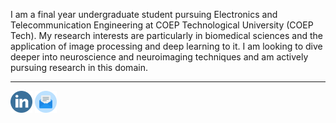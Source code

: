 I am a final year undergraduate student pursuing Electronics and Telecommunication Engineering at COEP Technological University (COEP Tech). My research interests are particularly in biomedical sciences and the application of image processing and deep learning to it. I am looking to dive deeper into neuroscience and neuroimaging techniques and am actively pursuing research in this domain.

------

<a href="https://www.linkedin.com/in/anwaypimpalkar/"><img src="https://github.com/anwaypimpalkar/anwaypimpalkar/raw/main/src/001-linkedin.png" width = "35px" height = "35px"></a>  <a href="mailto:pimpalkaras19.extc@coep.ac.in"><img src="https://github.com/anwaypimpalkar/anwaypimpalkar/raw/main/src/002-email.png" width = "35px" height = "35px"></a>

